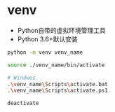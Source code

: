 # venv

- Python自带的虚拟环境管理工具
- Python 3.6+默认安装

```sh
python -m venv venv_name

source ./venv_name/bin/activate

# Windwos
.\venv_name\Scripts\activate.bat
.\venv_name\Scripts\activate.ps1

deactivate
```